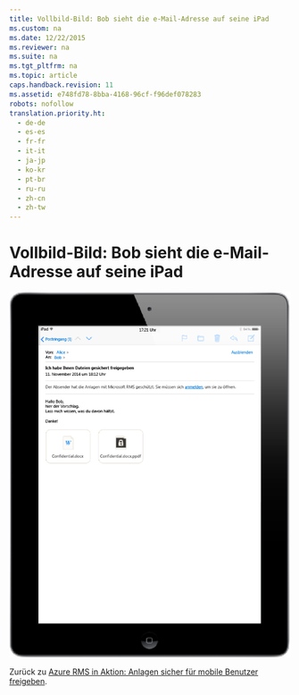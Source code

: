 ```yaml
---
title: Vollbild-Bild: Bob sieht die e-Mail-Adresse auf seine iPad
ms.custom: na
ms.date: 12/22/2015
ms.reviewer: na
ms.suite: na
ms.tgt_pltfrm: na
ms.topic: article
caps.handback.revision: 11
ms.assetid: e748fd78-8bba-4168-96cf-f96def078283
robots: nofollow
translation.priority.ht: 
  - de-de
  - es-es
  - fr-fr
  - it-it
  - ja-jp
  - ko-kr
  - pt-br
  - ru-ru
  - zh-cn
  - zh-tw
---
```

# Vollbild-Bild: Bob sieht die e-Mail-Adresse auf seine iPad
![Großes Bild für E-Mail auf iPad](../../ems/AADRightsMgmt/media/AzRMS_StoryboardEmaill2.PNG "AzRMS_StoryboardEmaill2")

Zurück zu [Azure RMS in Aktion: Anlagen sicher für mobile Benutzer freigeben](http://technet.microsoft.com/library/jj585026.aspx#BKMK_Example_SharingApp).

